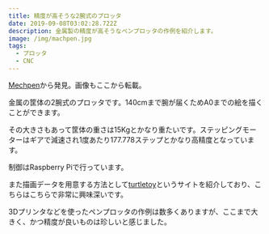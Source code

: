 ```yaml
---
title: 精度が高そうな2腕式のプロッタ
date: 2019-09-08T03:02:28.722Z
description: 金属製の精度が高そうなペンプロッタの作例を紹介します。
image: /img/machpen.jpg
tags:
  - プロッタ
  - CNC
---
```

[Mechpen](https://tinkerlog.com/2019/08/27/mechpen/)から発見。画像もここから転載。

金属の筐体の2腕式のプロッタです。140cmまで腕が届くためA0までの絵を描くことができます。

その大きさもあって筐体の重さは15Kgとかなり重たいです。ステッピングモーターはギアで減速され1度あたり177.778ステップとかなり高精度となっています。

制御はRaspberry Piで行っています。

また描画データを用意する方法として[turtletoy](https://turtletoy.net/)というサイトを紹介しており、こちらはこちらで非常に興味深いです。

3Dプリンタなどを使ったペンプロッタの作例は数多くありますが、ここまで大きく、かつ精度が良いものは珍しいと感じました。
